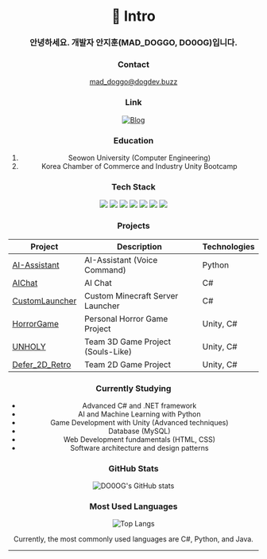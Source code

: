 <div align="center">

# 🐶 Intro

### 안녕하세요. 개발자 안지훈(MAD_DOGGO, DO0OG)입니다.

### Contact
mad_doggo@dogdev.buzz

### Link
[![Blog](https://img.shields.io/badge/Blog-20c997?style=for-the-badge&logo=Velog&logoColor=white)](https://dogdev.buzz)

### Education
1) Seowon University (Computer Engineering)
2) Korea Chamber of Commerce and Industry Unity Bootcamp

### Tech Stack
<img src="https://img.shields.io/badge/C%23-239120?style=for-the-badge&logo=c-sharp&logoColor=white"> <img src="https://img.shields.io/badge/Python-3776AB?style=for-the-badge&logo=python&logoColor=white"> <img src="https://img.shields.io/badge/MySQL-4479A1?style=for-the-badge&logo=mysql&logoColor=white"> <img src="https://img.shields.io/badge/Unity-000000?style=for-the-badge&logo=unity&logoColor=white"> <img src="https://img.shields.io/badge/Java-007396?style=for-the-badge&logo=java&logoColor=white&label=Basic"> <img src="https://img.shields.io/badge/HTML-E34F26?style=for-the-badge&logo=html5&logoColor=white&label=Basic"> <img src="https://img.shields.io/badge/CSS-1572B6?style=for-the-badge&logo=css3&logoColor=white&label=Basic">

### Projects

| Project | Description | Technologies |
|---------|-------------|--------------|
| [AI-Assistant](https://github.com/DO0OG/AI-Assistant) | AI-Assistant (Voice Command) | Python |
| [AIChat](https://github.com/DO0OG/AIChat) | AI Chat | C# |
| [CustomLauncher](https://github.com/DO0OG/CustomLaucncher) | Custom Minecraft Server Launcher | C# |
| [HorrorGame](https://github.com/DO0OG/HorrorGame) | Personal Horror Game Project | Unity, C# |
| [UNHOLY](https://github.com/Gongju-Unity-Bootcamp/UNHOLY-Justice) | Team 3D Game Project (Souls-Like) | Unity, C# |
| [Defer_2D_Retro](https://github.com/Gongju-Unity-Bootcamp/Defer_2D_Retro) | Team 2D Game Project | Unity, C# |

### Currently Studying
- Advanced C# and .NET framework
- AI and Machine Learning with Python
- Game Development with Unity (Advanced techniques)
- Database (MySQL)
- Web Development fundamentals (HTML, CSS)
- Software architecture and design patterns

### GitHub Stats

![DO0OG's GitHub stats](https://github-readme-stats.vercel.app/api?username=DO0OG&show_icons=true&theme=radical)

### Most Used Languages

![Top Langs](https://github-readme-stats.vercel.app/api/top-langs/?username=DO0OG&layout=compact&theme=radical&cache_seconds=1800)

Currently, the most commonly used languages are C#, Python, and Java.

---

</div>
